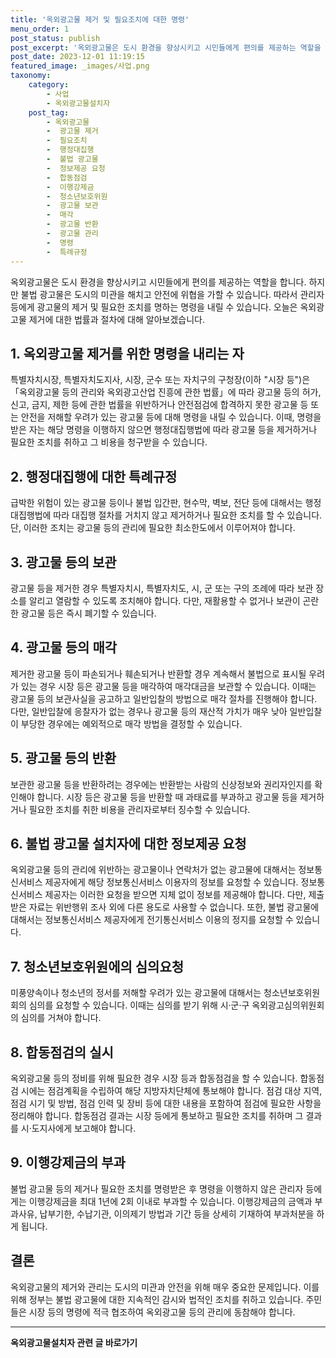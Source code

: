 ```yaml
---
title: '옥외광고물 제거 및 필요조치에 대한 명령'
menu_order: 1
post_status: publish
post_excerpt: '옥외광고물은 도시 환경을 향상시키고 시민들에게 편의를 제공하는 역할을 합니다. 하지만 불법 광고물은 도시의 미관을 해치고 안전에 위협을 가할 수 있습니다. 따라서 관리자 등에게 광고물의 제거 및 필요한 조치를 명하는 명령을 내릴 수 있습니다. 오늘은 옥외광고물 제거에 대한 법률과 절차에 대해 알아보겠습니다.'
post_date: 2023-12-01 11:19:15
featured_image: _images/사업.png
taxonomy:
    category:
        - 사업
        - 옥외광고물설치자
    post_tag:
        - 옥외광고물
        -  광고물 제거
        -  필요조치
        -  행정대집행
        -  불법 광고물
        -  정보제공 요청
        -  합동점검
        -  이행강제금
        -  청소년보호위원
        -  광고물 보관
        -  매각
        -  광고물 반환
        -  광고물 관리
        -  명령
        -  특례규정
---
```



옥외광고물은 도시 환경을 향상시키고 시민들에게 편의를 제공하는 역할을 합니다. 하지만 불법 광고물은 도시의 미관을 해치고 안전에 위협을 가할 수 있습니다. 따라서 관리자 등에게 광고물의 제거 및 필요한 조치를 명하는 명령을 내릴 수 있습니다. 오늘은 옥외광고물 제거에 대한 법률과 절차에 대해 알아보겠습니다.

## 1. 옥외광고물 제거를 위한 명령을 내리는 자

특별자치시장, 특별자치도지사, 시장, 군수 또는 자치구의 구청장(이하 "시장 등")은 「옥외광고물 등의 관리와 옥외광고산업 진흥에 관한 법률」에 따라 광고물 등의 허가, 신고, 금지, 제한 등에 관한 법률을 위반하거나 안전점검에 합격하지 못한 광고물 등 또는 안전을 저해할 우려가 있는 광고물 등에 대해 명령을 내릴 수 있습니다. 이때, 명령을 받은 자는 해당 명령을 이행하지 않으면 행정대집행법에 따라 광고물 등을 제거하거나 필요한 조치를 취하고 그 비용을 청구받을 수 있습니다.

## 2. 행정대집행에 대한 특례규정

급박한 위험이 있는 광고물 등이나 불법 입간판, 현수막, 벽보, 전단 등에 대해서는 행정대집행법에 따라 대집행 절차를 거치지 않고 제거하거나 필요한 조치를 할 수 있습니다. 단, 이러한 조치는 광고물 등의 관리에 필요한 최소한도에서 이루어져야 합니다.

## 3. 광고물 등의 보관

광고물 등을 제거한 경우 특별자치시, 특별자치도, 시, 군 또는 구의 조례에 따라 보관 장소를 알리고 열람할 수 있도록 조치해야 합니다. 다만, 재활용할 수 없거나 보관이 곤란한 광고물 등은 즉시 폐기할 수 있습니다.

## 4. 광고물 등의 매각

제거한 광고물 등이 파손되거나 훼손되거나 반환할 경우 계속해서 불법으로 표시될 우려가 있는 경우 시장 등은 광고물 등을 매각하여 매각대금을 보관할 수 있습니다. 이때는 광고물 등의 보관사실을 공고하고 일반입찰의 방법으로 매각 절차를 진행해야 합니다. 다만, 일반입찰에 응찰자가 없는 경우나 광고물 등의 재산적 가치가 매우 낮아 일반입찰이 부당한 경우에는 예외적으로 매각 방법을 결정할 수 있습니다.

## 5. 광고물 등의 반환

보관한 광고물 등을 반환하려는 경우에는 반환받는 사람의 신상정보와 권리자인지를 확인해야 합니다. 시장 등은 광고물 등을 반환할 때 과태료를 부과하고 광고물 등을 제거하거나 필요한 조치를 취한 비용을 관리자로부터 징수할 수 있습니다.

## 6. 불법 광고물 설치자에 대한 정보제공 요청

옥외광고물 등의 관리에 위반하는 광고물이나 연락처가 없는 광고물에 대해서는 정보통신서비스 제공자에게 해당 정보통신서비스 이용자의 정보를 요청할 수 있습니다. 정보통신서비스 제공자는 이러한 요청을 받으면 지체 없이 정보를 제공해야 합니다. 다만, 제출받은 자료는 위반행위 조사 외에 다른 용도로 사용할 수 없습니다. 또한, 불법 광고물에 대해서는 정보통신서비스 제공자에게 전기통신서비스 이용의 정지를 요청할 수 있습니다.

## 7. 청소년보호위원에의 심의요청

미풍양속이나 청소년의 정서를 저해할 우려가 있는 광고물에 대해서는 청소년보호위원회의 심의를 요청할 수 있습니다. 이때는 심의를 받기 위해 시·군·구 옥외광고심의위원회의 심의를 거쳐야 합니다.

## 8. 합동점검의 실시

옥외광고물 등의 정비를 위해 필요한 경우 시장 등과 합동점검을 할 수 있습니다. 합동점검 시에는 점검계획을 수립하여 해당 지방자치단체에 통보해야 합니다. 점검 대상 지역, 점검 시기 및 방법, 점검 인력 및 장비 등에 대한 내용을 포함하여 점검에 필요한 사항을 정리해야 합니다. 합동점검 결과는 시장 등에게 통보하고 필요한 조치를 취하며 그 결과를 시·도지사에게 보고해야 합니다.

## 9. 이행강제금의 부과

불법 광고물 등의 제거나 필요한 조치를 명령받은 후 명령을 이행하지 않은 관리자 등에게는 이행강제금을 최대 1년에 2회 이내로 부과할 수 있습니다. 이행강제금의 금액과 부과사유, 납부기한, 수납기관, 이의제기 방법과 기간 등을 상세히 기재하여 부과처분을 하게 됩니다.

## 결론

옥외광고물의 제거와 관리는 도시의 미관과 안전을 위해 매우 중요한 문제입니다. 이를 위해 정부는 불법 광고물에 대한 지속적인 감시와 법적인 조치를 취하고 있습니다. 주민들은 시장 등의 명령에 적극 협조하여 옥외광고물 등의 관리에 동참해야 합니다.
<!-- wp:separator -->
<hr class="wp-block-separator has-alpha-channel-opacity"/>
<!-- /wp:separator -->

<!-- wp:group {"backgroundColor":"base","layout":{"type":"constrained"}} -->
<div class="wp-block-group has-base-background-color has-background"><!-- wp:paragraph {"align":"center","fontSize":"medium"} -->
<p class="has-text-align-center has-large-font-size"><strong>옥외광고물설치자 관련 글 바로가기</strong></p>
<!-- /wp:paragraph -->


<!-- wp:latest-posts
{"categories":[{"id":27298,"count":19,"description":"","link":"https://uknowlaw.com/category/%ec%98%a5%ec%99%b8%ea%b4%91%ea%b3%a0%eb%ac%bc%ec%84%a4%ec%b9%98%ec%9e%90/","name":"옥외광고물설치자","slug":"옥외광고물설치자","taxonomy":"category","parent":0,"meta":[],"_links":{"self":[{"href":"https://uknowlaw.com/wp-json/wp/v2/categories/27298"}],"collection":[{"href":"https://uknowlaw.com/wp-json/wp/v2/categories"}],"about":[{"href":"https://uknowlaw.com/wp-json/wp/v2/taxonomies/category"}],"wp:post_type":[{"href":"https://uknowlaw.com/wp-json/wp/v2/posts?categories=27298"}],"curies":[{"name":"wp","href":"https://api.w.org/{rel}","templated":true}]}}],"postsToShow":100,"excerptLength":28,"postLayout":"grid","columns":2,"featuredImageAlign":"left","featuredImageSizeSlug":"large","fontSize":"small"} /--></div>
<!-- /wp:group -->